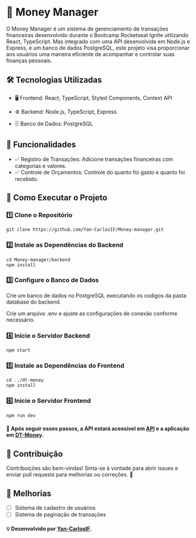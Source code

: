 # 💸 Money Manager

O Money Manager é um sistema de gerenciamento de transações financeiras desenvolvido durante o Bootcamp Rocketseat Ignite
utilizando React, TypeScript. Mas integrado com uma API desenvolvida em Node.js e Express, e um banco de dados PostgreSQL,
este projeto visa proporcionar aos usuários uma maneira eficiente de acompanhar e controlar suas finanças pessoais.

## 🛠️ Tecnologias Utilizadas

- 🖥️ Frontend: React, TypeScript, Styled Components, Context API

- ⚙️ Backend: Node.js, TypeScript, Express

- 🗄️ Banco de Dados: PostgreSQL

## 📌 Funcionalidades

- ✅ Registro de Transações: Adicione transações financeiras com categorias e valores.
- ✅ Controle de Orçamentos: Controle do quanto foi gasto e quanto foi recebido.

## 🚀 Como Executar o Projeto

### 1️⃣ Clone o Repositório

```
git clone https://github.com/Yan-CarlosIF/Money-manager.git
```

### 2️⃣ Instale as Dependências do Backend

```
cd Money-manager/backend
npm install
```

### 3️⃣ Configure o Banco de Dados

Crie um banco de dados no PostgreSQL executando os codigos da pasta database do backend.

Crie um arquivo .env e ajuste as configurações de conexão conforme necessário.

### 4️⃣ Inicie o Servidor Backend

```
npm start
```

### 5️⃣ Instale as Dependências do Frontend

```
cd ../dt-money
npm install
```

### 6️⃣ Inicie o Servidor Frontend

```
npm run dev
```

#### 🔹 Após seguir esses passos, a API estará acessível em [API](http://localhost:3001/transactions) e a aplicação em [DT-Money](http://localhost:5173).

## 🤝 Contribuição

Contribuições são bem-vindas! Sinta-se à vontade para abrir issues e enviar pull requests para melhorias ou correções. 🚀

## 🎯 Melhorias

- [ ] Sistema de cadastro de usuários
- [ ] Sistema de paginação de transações

#### 💡 Desenvolvido por [Yan-CarlosIF](https://github.com/Yan-CarlosIF).
